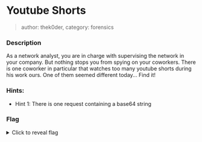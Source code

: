 # Youtube Shorts
> author: thek0der, category: forensics
### Description
As a network analyst, you are in charge with supervising the network in your company. But nothing stops you from spying on your coworkers. There is one coworker in particular that watches too many youtube shorts during his work ours. One of them seemed different today... Find it!

### Hints:
- Hint 1: There is one request containing a base64 string

### Flag
<details>
    <summary>Click to reveal flag</summary>
    HCamp{53ae20e2f09c134b207f89d71eaa2e19d8a9459e0c9abd6f0418eeb1b57a43d5}
</details>